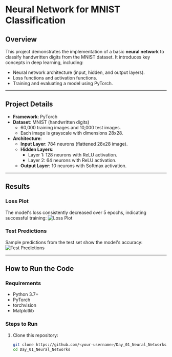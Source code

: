 # **Neural Network for MNIST Classification**
## **Overview**
This project demonstrates the implementation of a basic **neural network** to classify handwritten digits from the MNIST dataset. It introduces key concepts in deep learning, including:
- Neural network architecture (input, hidden, and output layers).
- Loss functions and activation functions.
- Training and evaluating a model using PyTorch.

---

## **Project Details**
- **Framework**: PyTorch
- **Dataset**: MNIST (handwritten digits)
  - 60,000 training images and 10,000 test images.
  - Each image is grayscale with dimensions 28x28.
- **Architecture**:
  - **Input Layer**: 784 neurons (flattened 28x28 image).
  - **Hidden Layers**:
    - Layer 1: 128 neurons with ReLU activation.
    - Layer 2: 64 neurons with ReLU activation.
  - **Output Layer**: 10 neurons with Softmax activation.

---

## **Results**
### **Loss Plot**
The model's loss consistently decreased over 5 epochs, indicating successful training:
![Loss Plot](loss_plot.png)

### **Test Predictions**
Sample predictions from the test set show the model's accuracy:
![Test Predictions](predictions.png)

---

## **How to Run the Code**
### **Requirements**
- Python 3.7+
- PyTorch
- torchvision
- Matplotlib

### **Steps to Run**
1. Clone this repository:
   ```bash
   git clone https://github.com/<your-username>/Day_01_Neural_Networks.git
   cd Day_01_Neural_Networks




